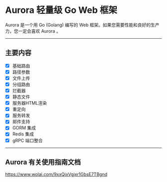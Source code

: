 # Aurora 轻量级 Go Web 框架

Aurora 是一个用 Go (Golang) 编写的 Web 框架。如果您需要性能和良好的生产力，您一定会喜欢 Aurora 。

------



## 主要内容

- [x] 基础路由
- [x] 路径参数
- [x] 文件上传
- [x] 分组路由
- [x] 拦截器
- [x] 静态文件
- [x] 服务器HTML渲染
- [x] 重定向
- [x] 服务转发
- [x] 邮件支持
- [x] GORM 集成
- [x] Redis 集成
- [x] gRPC 端口整合

------



## Aurora 有关使用指南文档 

https://www.wolai.com/9xxQjxVgjxr1GbsE7TBgnd


